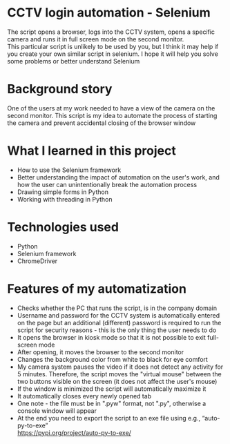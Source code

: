 # CCTV login automation - Selenium
The script opens a browser, logs into the CCTV system, opens a specific camera and runs it in full screen mode on the second monitor.  
This particular script is unlikely to be used by you, but I think it may help if you create your own similar script in selenium. I hope it will help you solve some problems or better understand Selenium

# Background story
One of the users at my work needed to have a view of the camera on the second monitor. This script is my idea to automate the process of starting the camera and prevent accidental closing of the browser window

# What I learned in this project
- How to use the Selenium framework
- Better understanding the impact of automation on the user's work, and how the user can unintentionally break the automation process
- Drawing simple forms in Python
- Working with threading in Python

# Technologies used
- Python
- Selenium framework
- ChromeDriver

# Features of my automatization

- Checks whether the PC that runs the script, is in the company domain
- Username and password for the CCTV system is automatically entered on the page but an additional (different) password is required to run the script for security reasons - this is the only thing the user needs to do 
- It opens the browser in kiosk mode so that it is not possible to exit full-screen mode
- After opening, it moves the browser to the second monitor
- Changes the background color from white to black for eye comfort
- My camera system pauses the video if it does not detect any activity for 5 minutes. Therefore, the script moves the "virtual mouse" between the two buttons visible on the screen (it does not affect the user's mouse)
- If the window is minimized the script will automatically maximize it
- It automatically closes every newly opened tab
- One note - the file must be in ".pyw" format, not ".py", otherwise a console window will appear
- At the end you need to export the script to an exe file using e.g., “auto-py-to-exe”  
https://pypi.org/project/auto-py-to-exe/
